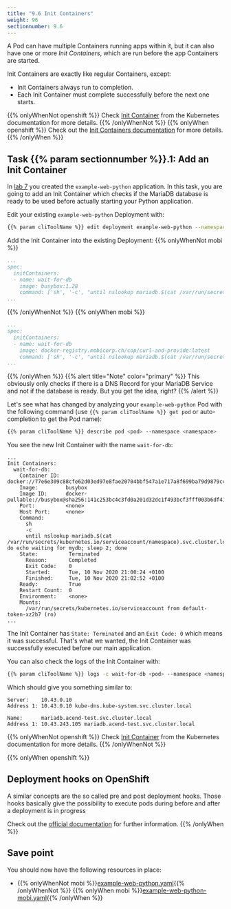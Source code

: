 ```yaml
---
title: "9.6 Init Containers"
weight: 96
sectionnumber: 9.6
---
```



A Pod can have multiple Containers running apps within it, but it can also have one or more *Init Containers*, which are run before the app Containers are started.

Init Containers are exactly like regular Containers, except:

* Init Containers always run to completion.
* Each Init Container must complete successfully before the next one starts.

{{% onlyWhenNot openshift %}}
Check [Init Container](https://kubernetes.io/docs/concepts/workloads/pods/init-containers/) from the Kubernetes documentation for more details.
{{% /onlyWhenNot %}}
{{% onlyWhen openshift %}}
Check out the [Init Containers documentation](https://docs.openshift.com/container-platform/latest/nodes/containers/nodes-containers-init.html) for more details.
{{% /onlyWhen %}}


## Task {{% param sectionnumber %}}.1: Add an Init Container

In [lab 7](../../07/) you created the `example-web-python` application. In this task, you are going to add an Init Container which checks if the MariaDB database is ready to be used before actually starting your Python application.

Edit your existing `example-web-python` Deployment with:

```bash
{{% param cliToolName %}} edit deployment example-web-python --namespace <namespace>
```

Add the Init Container into the existing Deployment:
{{% onlyWhenNot mobi %}}

```yaml
...
spec:
  initContainers:
  - name: wait-for-db
    image: busybox:1.28
    command: ['sh', '-c', "until nslookup mariadb.$(cat /var/run/secrets/kubernetes.io/serviceaccount/namespace).svc.cluster.local; do echo waiting for mydb; sleep 2; done"]
...
```

{{% /onlyWhenNot %}}
{{% onlyWhen mobi %}}

```yaml
...
spec:
  initContainers:
  - name: wait-for-db
    image: docker-registry.mobicorp.ch/cop/curl-and-provide:latest
    command: ['sh', '-c', "until nslookup mariadb.$(cat /var/run/secrets/kubernetes.io/serviceaccount/namespace).svc.cluster.local; do echo waiting for mydb; sleep 2; done"]
...
```

{{% /onlyWhen %}}
{{% alert title="Note" color="primary" %}}
This obviously only checks if there is a DNS Record for your MariaDB Service and not if the database is ready. But you get the idea, right?
{{% /alert %}}

Let's see what has changed by analyzing your `example-web-python` Pod with the following command (use `{{% param cliToolName %}} get pod` or auto-completion to get the Pod name):

```bash
{{% param cliToolName %}} describe pod <pod> --namespace <namespace>
```

You see the new Init Container with the name `wait-for-db`:

```
...
Init Containers:
  wait-for-db:
    Container ID:  docker://77e6e309c88cfe62d03ed97e8fae20704bbf547a1e717a8f699ba79d9879cca2
    Image:         busybox
    Image ID:      docker-pullable://busybox@sha256:141c253bc4c3fd0a201d32dc1f493bcf3fff003b6df416dea4f41046e0f37d47
    Port:          <none>
    Host Port:     <none>
    Command:
      sh
      -c
      until nslookup mariadb.$(cat /var/run/secrets/kubernetes.io/serviceaccount/namespace).svc.cluster.local; do echo waiting for mydb; sleep 2; done
    State:          Terminated
      Reason:       Completed
      Exit Code:    0
      Started:      Tue, 10 Nov 2020 21:00:24 +0100
      Finished:     Tue, 10 Nov 2020 21:02:52 +0100
    Ready:          True
    Restart Count:  0
    Environment:    <none>
    Mounts:
      /var/run/secrets/kubernetes.io/serviceaccount from default-token-xz2b7 (ro)
...
```

The Init Container has `State: Terminated` and an `Exit Code: 0` which means it was successful. That's what we wanted, the Init Container was successfully executed before our main application.

You can also check the logs of the Init Container with:

```bash
{{% param cliToolName %}} logs -c wait-for-db <pod> --namespace <namespace>
```

Which should give you something similar to:

```
Server:    10.43.0.10
Address 1: 10.43.0.10 kube-dns.kube-system.svc.cluster.local

Name:      mariadb.acend-test.svc.cluster.local
Address 1: 10.43.243.105 mariadb.acend-test.svc.cluster.local
```

{{% onlyWhenNot openshift %}}
Check [Init Container](https://kubernetes.io/docs/concepts/workloads/pods/init-containers/) from the Kubernetes documentation for more details.
{{% /onlyWhenNot %}}

{{% onlyWhen openshift %}}


## Deployment hooks on OpenShift

A similar concepts are the so called pre and post deployment hooks. Those hooks basically give the possibility to execute pods during before and after a deployment is in progress

Check out the [official documentation](https://docs.openshift.com/container-platform/latest/applications/deployments/deployment-strategies.html) for further information.
{{% /onlyWhen %}}


## Save point

You should now have the following resources in place:

* {{% onlyWhenNot mobi %}}[example-web-python.yaml](example-web-python.yaml){{% /onlyWhenNot %}}
  {{% onlyWhen mobi %}}[example-web-python-mobi.yaml](example-web-python-mobi.yaml){{% /onlyWhen %}}
